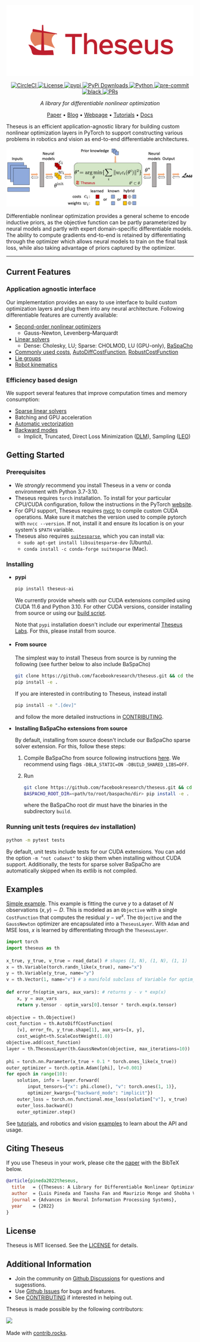 ![](https://raw.githubusercontent.com/facebookresearch/theseus/main/docs/source/img/theseus-color-horizontal.png)

<p align="center">
    <!-- CI -->
    <a href="https://circleci.com/gh/facebookresearch/theseus/tree/main">
        <img src="https://circleci.com/gh/facebookresearch/theseus/tree/main.svg?style=svg" alt="CircleCI" height="20">
    </a>
    <!-- License -->
    <a href="https://github.com/facebookresearch/theseus/blob/main/LICENSE">
        <img src="https://img.shields.io/badge/license-MIT-blue.svg" alt="License" height="20">
    </a>
    <!-- pypi -->
    <a href="https://pypi.org/project/theseus-ai/">
        <img src="https://img.shields.io/pypi/v/theseus-ai" alt="pypi"
        heigh="20">
    <!-- Downloads counter -->
    <a href="https://pypi.org/project/theseus-ai/">
        <img src="https://pepy.tech/badge/theseus-ai" alt="PyPi Downloads" height="20">
    </a>
    <!-- Python -->
    <a href="https://www.python.org/downloads/release/">
        <img src="https://img.shields.io/badge/python-3.7%20%7C%203.8%20%7C%203.9-blue.svg" alt="Python" height="20">
    </a>
    <!-- Pre-commit -->
    <a href="https://github.com/pre-commit/pre-commit">
        <img src="https://img.shields.io/badge/pre--commit-enabled-green?logo=pre-commit&logoColor=white" alt="pre-commit" height="20">
    </a>
    <!-- Black -->
    <a href="https://github.com/psf/black">
        <img src="https://img.shields.io/badge/code%20style-black-000000.svg" alt="black" height="20">
    </a>
    <!-- PRs -->
    <a href="https://github.com/facebookresearch/theseus/blob/main/CONTRIBUTING.md">
        <img src="https://img.shields.io/badge/PRs-welcome-green.svg" alt="PRs" height="20">
    </a>
</p>

<p align="center">
    <i>A library for differentiable nonlinear optimization</i>
</p>

<p align="center">
    <a href="https://arxiv.org/abs/2207.09442">Paper</a> •
    <a href="https://ai.facebook.com/blog/theseus-a-library-for-encoding-domain-knowledge-in-end-to-end-ai-models/">Blog</a> •
    <a href="https://sites.google.com/view/theseus-ai/">Webpage</a> •
    <a href="https://github.com/facebookresearch/theseus/tree/main/tutorials">Tutorials</a> •
    <a href="https://theseus-ai.readthedocs.io/">Docs</a>
</p>

Theseus is an efficient application-agnostic library for building custom nonlinear optimization layers in PyTorch to support constructing various problems in robotics and vision as end-to-end differentiable architectures.

![](https://raw.githubusercontent.com/facebookresearch/theseus/main/docs/source/img/theseuslayer.png)

Differentiable nonlinear optimization provides a general scheme to encode inductive priors, as the objective function can be partly parameterized by neural models and partly with expert domain-specific differentiable models. The ability to compute gradients end-to-end is retained by differentiating through the optimizer which allows neural models to train on the final task loss, while also taking advantage of priors captured by the optimizer.

-----

## Current Features

### Application agnostic interface
Our implementation provides an easy to use interface to build custom optimization layers and plug them into any neural architecture. Following differentiable features are currently available:
- [Second-order nonlinear optimizers](https://github.com/facebookresearch/theseus/tree/main/theseus/optimizer/nonlinear)
    - Gauss-Newton, Levenberg–Marquardt
- [Linear solvers](https://github.com/facebookresearch/theseus/tree/main/theseus/optimizer/linear)
    - Dense: Cholesky, LU; Sparse: CHOLMOD, LU (GPU-only), [BaSpaCho](https://github.com/facebookresearch/baspacho)
- [Commonly used costs](https://github.com/facebookresearch/theseus/tree/main/theseus/embodied), [AutoDiffCostFunction](https://github.com/facebookresearch/theseus/blob/main/theseus/core/cost_function.py), [RobustCostFunction](https://github.com/facebookresearch/theseus/blob/main/theseus/core/robust_cost_function.py)
- [Lie groups](https://github.com/facebookresearch/theseus/tree/main/theseus/geometry)
- [Robot kinematics](https://github.com/facebookresearch/theseus/blob/main/theseus/embodied/kinematics/kinematics_model.py)

### Efficiency based design
We support several features that improve computation times and memory consumption:
- [Sparse linear solvers](https://github.com/facebookresearch/theseus/tree/main/theseus/optimizer/linear)
- Batching and GPU acceleration
- [Automatic vectorization](https://github.com/facebookresearch/theseus/blob/main/theseus/core/vectorizer.py)
- [Backward modes](https://github.com/facebookresearch/theseus/blob/main/theseus/optimizer/nonlinear/nonlinear_optimizer.py)
    - Implicit, Truncated, Direct Loss Minimization ([DLM](https://github.com/facebookresearch/theseus/blob/main/theseus/theseus_layer.py)), Sampling ([LEO](https://github.com/facebookresearch/theseus/blob/main/examples/state_estimation_2d.py))


## Getting Started

### Prerequisites
- We *strongly* recommend you install Theseus in a venv or conda environment with Python 3.7-3.10.
- Theseus requires `torch` installation. To install for your particular CPU/CUDA configuration, follow the instructions in the PyTorch [website](https://pytorch.org/get-started/locally/).
- For GPU support, Theseus requires [nvcc](https://docs.nvidia.com/cuda/cuda-compiler-driver-nvcc/index.html) to compile custom CUDA operations. Make sure it matches the version used to compile pytorch with `nvcc --version`. If not, install it and ensure its location is on your system's `$PATH` variable.
- Theseus also requires [`suitesparse`](https://people.engr.tamu.edu/davis/suitesparse.html), which you can install via:
    - `sudo apt-get install libsuitesparse-dev` (Ubuntu).
    - `conda install -c conda-forge suitesparse` (Mac).
    
### Installing

- **pypi**
    ```bash
    pip install theseus-ai
    ```
    We currently provide wheels with our CUDA extensions compiled using CUDA 11.6 and Python 3.10.
    For other CUDA versions, consider installing from source or using our 
    [build script](https://github.com/facebookresearch/theseus/blob/main/build_scripts/build_wheel.sh).

    Note that `pypi` installation doesn't include our experimental [Theseus Labs](https://github.com/facebookresearch/theseus/tree/main/theseus/labs).
    For this, please install from source.

- #### **From source**
    The simplest way to install Theseus from source is by running the following (see further below to also include BaSpaCho)
    ```bash
    git clone https://github.com/facebookresearch/theseus.git && cd theseus
    pip install -e .
    ```
    If you are interested in contributing to Theseus, instead install
    ```bash
    pip install -e ".[dev]"
    ```
    and follow the more detailed instructions in [CONTRIBUTING](https://github.com/facebookresearch/theseus/blob/main/CONTRIBUTING.md).

- **Installing BaSpaCho extensions from source**

    By default, installing from source doesn't include our BaSpaCho sparse solver extension. For this, follow these steps:

    1. Compile BaSpaCho from source following instructions [here](https://github.com/facebookresearch/baspacho). We recommend using flags `-DBLA_STATIC=ON -DBUILD_SHARED_LIBS=OFF`.
    2. Run
        
        ```bash
        git clone https://github.com/facebookresearch/theseus.git && cd theseus
        BASPACHO_ROOT_DIR=<path/to/root/baspacho/dir> pip install -e .
        ```
        
        where the BaSpaCho root dir must have the binaries in the subdirectory `build`.

### Running unit tests (requires `dev` installation)
```bash
python -m pytest tests
```
By default, unit tests include tests for our CUDA extensions. You can add the option `-m "not cudaext"`
to skip them when installing without CUDA support. Additionally, the tests for sparse solver BaSpaCho are automatically 
skipped when its extlib is not compiled.


## Examples

[Simple example](https://github.com/facebookresearch/theseus/blob/main/examples/simple_example.py). This example is fitting the curve $y$ to a dataset of $N$ observations $(x,y) \sim D$. This is modeled as an `Objective` with a single `CostFunction` that computes the residual $y - v e^x$. The `Objective` and the `GaussNewton` optimizer are encapsulated into a `TheseusLayer`. With `Adam` and MSE loss, $x$ is learned by differentiating through the `TheseusLayer`.

```python
import torch
import theseus as th

x_true, y_true, v_true = read_data() # shapes (1, N), (1, N), (1, 1)
x = th.Variable(torch.randn_like(x_true), name="x")
y = th.Variable(y_true, name="y")
v = th.Vector(1, name="v") # a manifold subclass of Variable for optim_vars

def error_fn(optim_vars, aux_vars): # returns y - v * exp(x)
    x, y = aux_vars
    return y.tensor - optim_vars[0].tensor * torch.exp(x.tensor)

objective = th.Objective()
cost_function = th.AutoDiffCostFunction(
    [v], error_fn, y_true.shape[1], aux_vars=[x, y],
    cost_weight=th.ScaleCostWeight(1.0))
objective.add(cost_function)
layer = th.TheseusLayer(th.GaussNewton(objective, max_iterations=10))

phi = torch.nn.Parameter(x_true + 0.1 * torch.ones_like(x_true))
outer_optimizer = torch.optim.Adam([phi], lr=0.001)
for epoch in range(10):
    solution, info = layer.forward(
        input_tensors={"x": phi.clone(), "v": torch.ones(1, 1)},
        optimizer_kwargs={"backward_mode": "implicit"})
    outer_loss = torch.nn.functional.mse_loss(solution["v"], v_true)
    outer_loss.backward()
    outer_optimizer.step()
```

See [tutorials](https://github.com/facebookresearch/theseus/blob/main/tutorials/), and robotics and vision [examples](https://github.com/facebookresearch/theseus/tree/main/examples) to learn about the API and usage.


## Citing Theseus

If you use Theseus in your work, please cite the [paper](https://arxiv.org/abs/2207.09442) with the BibTeX below.

```bibtex
@article{pineda2022theseus,
  title   = {{Theseus: A Library for Differentiable Nonlinear Optimization}},
  author  = {Luis Pineda and Taosha Fan and Maurizio Monge and Shobha Venkataraman and Paloma Sodhi and Ricky TQ Chen and Joseph Ortiz and Daniel DeTone and Austin Wang and Stuart Anderson and Jing Dong and Brandon Amos and Mustafa Mukadam},
  journal = {Advances in Neural Information Processing Systems},
  year    = {2022}
}
```


## License

Theseus is MIT licensed. See the [LICENSE](https://github.com/facebookresearch/theseus/blob/main/LICENSE) for details.


## Additional Information

- Join the community on [Github Discussions](https://github.com/facebookresearch/theseus/discussions) for questions and sugesstions.
- Use [Github Issues](https://github.com/facebookresearch/theseus/issues/new/choose) for bugs and features.
- See [CONTRIBUTING](https://github.com/facebookresearch/theseus/blob/main/CONTRIBUTING.md) if interested in helping out.

Theseus is made possible by the following contributors:

<a href="https://github.com/facebookresearch/theseus/graphs/contributors">
  <img src="https://contrib.rocks/image?repo=facebookresearch/theseus" />
</a>

Made with [contrib.rocks](https://contrib.rocks).
